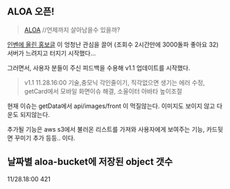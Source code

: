 ## ALOA 오픈!

> [ALOA](https://aloa.kr/) //언제까지 살아남을수 있을까?

[인벤에 올린 홍보글](https://www.inven.co.kr/board/lostark/4821/95281?p=1&category=&iskin=&mskin=&sort=&orderby=) 이 엉청난 관심을 끌어 (조회수 2시간만에 3000돌파 좋아요 32) 서버가 느려지고 터지기 시작했다...

그러면서, 사용자 분들이 주신 피드백을 수용해 v1.1 업데이트를 시작했다.

> v1.1 11.28.16:00 기술,충모닉 각인줄이기, 직각없으면 생기는 에러 수정, getCard에서 모바일 화면이슈 해결, 소울이터 아바타 높이조절

현재 이슈는 getData에서 api/images/front 이 먹질않는다. 이미지도 보이지 않고 다운도 되지않는다.

추가될 기능은 aws s3에서 불러온 리스트를 가져와 사용자에게 보여주는 기능, 카드뒷면 꾸미기 추가 등등.. 이다.

## 날짜별 aloa-bucket에 저장된 object 갯수

11/28.18:00 421
